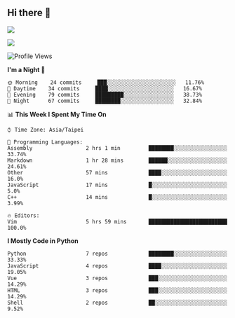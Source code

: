 ## Hi there 👋

![](https://github-readme-stats.vercel.app/api?username=CSY54&theme=nord&show_icons=true)

![](https://github-readme-stats.vercel.app/api/top-langs/?username=CSY54&theme=nord&layout=compact&card_width=445)

<!--START_SECTION:waka-->
![Profile Views](http://img.shields.io/badge/Profile%20Views-5-blue)

**I'm a Night 🦉** 

```text
🌞 Morning    24 commits     ███░░░░░░░░░░░░░░░░░░░░░░   11.76% 
🌆 Daytime    34 commits     ████░░░░░░░░░░░░░░░░░░░░░   16.67% 
🌃 Evening    79 commits     █████████░░░░░░░░░░░░░░░░   38.73% 
🌙 Night      67 commits     ████████░░░░░░░░░░░░░░░░░   32.84%

```


📊 **This Week I Spent My Time On** 

```text
⌚︎ Time Zone: Asia/Taipei

💬 Programming Languages: 
Assembly                 2 hrs 1 min         ████████░░░░░░░░░░░░░░░░░   33.74% 
Markdown                 1 hr 28 mins        ██████░░░░░░░░░░░░░░░░░░░   24.61% 
Other                    57 mins             ████░░░░░░░░░░░░░░░░░░░░░   16.0% 
JavaScript               17 mins             █░░░░░░░░░░░░░░░░░░░░░░░░   5.0% 
C++                      14 mins             █░░░░░░░░░░░░░░░░░░░░░░░░   3.99%

🔥 Editors: 
Vim                      5 hrs 59 mins       █████████████████████████   100.0%

```

**I Mostly Code in Python** 

```text
Python                   7 repos             ████████░░░░░░░░░░░░░░░░░   33.33% 
JavaScript               4 repos             ████░░░░░░░░░░░░░░░░░░░░░   19.05% 
Vue                      3 repos             ███░░░░░░░░░░░░░░░░░░░░░░   14.29% 
HTML                     3 repos             ███░░░░░░░░░░░░░░░░░░░░░░   14.29% 
Shell                    2 repos             ██░░░░░░░░░░░░░░░░░░░░░░░   9.52%

```



<!--END_SECTION:waka-->

<!--
**CSY54/CSY54** is a ✨ _special_ ✨ repository because its `README.md` (this file) appears on your GitHub profile.

Here are some ideas to get you started:

- 🔭 I’m currently working on ...
- 🌱 I’m currently learning ...
- 👯 I’m looking to collaborate on ...
- 🤔 I’m looking for help with ...
- 💬 Ask me about ...
- 📫 How to reach me: ...
- 😄 Pronouns: ...
- ⚡ Fun fact: ...
-->
